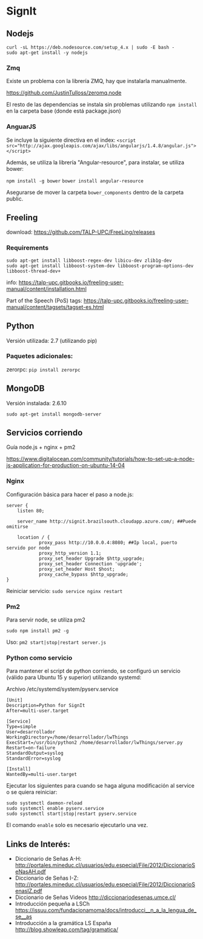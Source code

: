 # SignIt

## Nodejs
```
curl -sL https://deb.nodesource.com/setup_4.x | sudo -E bash -
sudo apt-get install -y nodejs
```

### Zmq

Existe un problema con la librería ZMQ, hay que instalarla manualmente.

https://github.com/JustinTulloss/zeromq.node

El resto de las dependencias se instala sin problemas utilizando ```npm install``` en la carpeta base (donde está package.json)

### AnguarJS

Se incluye la siguiente directiva en el index: ```<script src="http://ajax.googleapis.com/ajax/libs/angularjs/1.4.8/angular.js"></script>```

Además, se utiliza la librería "Angular-resource", para instalar, se utiliza bower:

```npm install -g bower```
```bower install angular-resource```

Asegurarse de mover la carpeta ```bower_components``` dentro de la carpeta public.


## Freeling
download: https://github.com/TALP-UPC/FreeLing/releases

### Requirements
```
sudo apt-get install libboost-regex-dev libicu-dev zlib1g-dev
sudo apt-get install libboost-system-dev libboost-program-options-dev libboost-thread-dev+
```
info: https://talp-upc.gitbooks.io/freeling-user-manual/content/installation.html

Part of the Speech (PoS) tags: https://talp-upc.gitbooks.io/freeling-user-manual/content/tagsets/tagset-es.html

## Python

Versión utilizada: 2.7 (utilizando pip)

### Paquetes adicionales:
zerorpc: ```pip install zerorpc```


## MongoDB

Versión instalada: 2.6.10
```
sudo apt-get install mongodb-server
```
## Servicios corriendo

Guía node.js + nginx + pm2

https://www.digitalocean.com/community/tutorials/how-to-set-up-a-node-js-application-for-production-on-ubuntu-14-04


### Nginx

Configuración básica para hacer el paso a node.js:

```
server {
    listen 80;

    server_name http://signit.brazilsouth.cloudapp.azure.com/; ##Puede omitirse

    location / {
            proxy_pass http://10.0.0.4:8080; ##Ip local, puerto servido por node
            proxy_http_version 1.1;
            proxy_set_header Upgrade $http_upgrade;
            proxy_set_header Connection 'upgrade';
            proxy_set_header Host $host;
            proxy_cache_bypass $http_upgrade;
}
```
Reiniciar servicio: ```sudo service nginx restart```

### Pm2

Para servir node, se utiliza pm2

```sudo npm install pm2 -g```

Uso: ```pm2 start|stop|restart server.js```

### Python como servicio

Para mantener el script de python corriendo, se configuró un servicio (válido para Ubuntu 15 y superior) utilizando systemd:

Archivo /etc/systemd/system/pyserv.service
```
[Unit]
Description=Python for SignIt
After=multi-user.target

[Service]
Type=simple
User=desarrollador
WorkingDirectory=/home/desarrollador/lwThings
ExecStart=/usr/bin/python2 /home/desarrollador/lwThings/server.py
Restart=on-failure
StandardOutput=syslog
StandardError=syslog

[Install]
WantedBy=multi-user.target
```

Ejecutar los siguientes para cuando se haga alguna modificación al service o se quiera reiniciar:

```
sudo systemctl daemon-reload
sudo systemctl enable pyserv.service
sudo systemctl start|stop|restart pyserv.service
```

El comando ```enable``` solo es necesario ejecutarlo una vez.

## Links de Interés:

- Diccionario de Señas A-H: http://portales.mineduc.cl/usuarios/edu.especial/File/2012/DiccionarioSeNasAH.pdf
- Diccionario de Señas I-Z: http://portales.mineduc.cl/usuarios/edu.especial/File/2012/DiccionarioSenasIZ.pdf
- Diccionario de Señas Videos http://diccionariodesenas.umce.cl/
- Introducción pequeña a LSCh https://issuu.com/fundacionamoma/docs/introducci__n_a_la_lengua_de_se__as
- Introducción a la gramática LS España http://blog.showleap.com/tag/gramatica/
